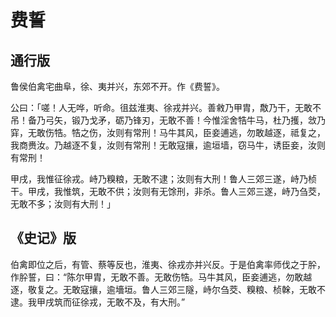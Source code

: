 # 费誓

## 通行版

鲁侯伯禽宅曲阜，徐、夷并兴，东郊不开。作《费誓》。


公曰：「嗟！人无哗，听命。徂兹淮夷、徐戎并兴。善敹乃甲胄，敿乃干，无敢不吊！备乃弓矢，锻乃戈矛，砺乃锋刃，无敢不善！今惟淫舍牿牛马，杜乃擭，敜乃穽，无敢伤牿。牿之伤，汝则有常刑！马牛其风，臣妾逋逃，勿敢越逐，祗复之，我商赉汝。乃越逐不复，汝则有常刑！无敢寇攘，逾垣墙，窃马牛，诱臣妾，汝则有常刑！

甲戌，我惟征徐戎。峙乃糗粮，无敢不逮；汝则有大刑！鲁人三郊三遂，峙乃桢干。甲戌，我惟筑，无敢不供；汝则有无馀刑，非杀。鲁人三郊三遂，峙乃刍茭，无敢不多；汝则有大刑！」

## 《史记》版

伯禽即位之后，有管、蔡等反也，淮夷、徐戎亦并兴反。于是伯禽率师伐之于肸，作肸誓，曰：“陈尔甲胄，无敢不善。无敢伤牿。马牛其风，臣妾逋逃，勿敢越逐，敬复之。无敢寇攘，逾墻垣。鲁人三郊三隧，峙尔刍茭、糗粮、桢榦，无敢不逮。我甲戌筑而征徐戎，无敢不及，有大刑。”